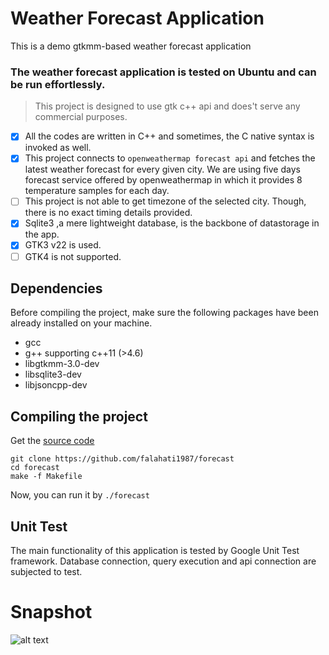 # Weather Forecast Application
This is a demo gtkmm-based weather forecast application


### The weather forecast application is tested on Ubuntu and can be run effortlessly.
> This project is designed to use gtk c++ api and does't serve any commercial purposes.

* [x] All the codes are written in C++ and sometimes, the C native syntax is invoked as well.
* [x] This project connects to ```openweathermap forecast api``` and fetches the latest weather forecast for every given city.
We are using five days forecast service offered by openweathermap in which it provides 8 temperature samples for each day.
* [ ] This project is not able to get timezone of the selected city. Though, there is no exact timing details provided.
* [x] Sqlite3 ,a mere lightweight database, is the backbone of datastorage in the app.
* [x] GTK3 v22 is used.
* [ ] GTK4 is not supported.

## Dependencies
Before compiling the project, make sure the following packages have been already installed on your machine.
- gcc
- g++ supporting c++11 (>4.6)
- libgtkmm-3.0-dev
- libsqlite3-dev
- libjsoncpp-dev

## Compiling the project
Get the [source code](https://github.com/falahati1987/forecast)

``` 
git clone https://github.com/falahati1987/forecast 
cd forecast
make -f Makefile
```
Now, you can run it by ```./forecast```

## Unit Test
The main functionality of this application is tested by Google Unit Test framework. Database connection, query execution and
api connection are subjected to test.
# Snapshot
![alt text](https://github.com/falahati1987/forecast/blob/master/demo.png)
